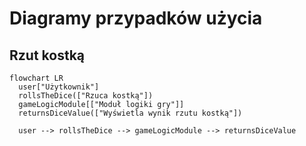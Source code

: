 # Diagramy przypadków użycia

## Rzut kostką
```mermaid
flowchart LR
  user["Użytkownik"]
  rollsTheDice(["Rzuca kostką"])
  gameLogicModule[["Moduł logiki gry"]]
  returnsDiceValue(["Wyświetla wynik rzutu kostką"])

  user --> rollsTheDice --> gameLogicModule --> returnsDiceValue
```